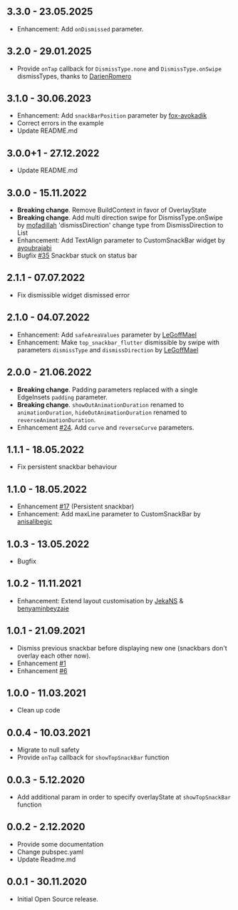## 3.3.0 - 23.05.2025
* Enhancement: Add `onDismissed` parameter.

## 3.2.0 - 29.01.2025
* Provide `onTap` callback for `DismissType.none` and `DismissType.onSwipe` dismissTypes, thanks to [DarienRomero](https://github.com/DarienRomero)

## 3.1.0 - 30.06.2023
* Enhancement: Add `snackBarPosition` parameter by [fox-avokadik](https://github.com/fox-avokadik)
* Correct errors in the example
* Update README.md

## 3.0.0+1 - 27.12.2022
* Update README.md

## 3.0.0 - 15.11.2022
* **Breaking change**. Remove BuildContext in favor of OverlayState
* **Breaking change**. Add multi direction swipe for DismissType.onSwipe by [mofadillah](https://github.com/mofadillah) 'dismissDirection' change type from DismissDirection to List<DismissDirection>
* Enhancement: Add TextAlign parameter to CustomSnackBar widget by [ayoubrajabi](https://github.com/ayoubrajabi)
* Bugfix [#35](https://github.com/LanarsInc/top-snackbar-flutter/issues/35) Snackbar stuck on status bar

## 2.1.1 - 07.07.2022
* Fix dismissible widget dismissed error

## 2.1.0 - 04.07.2022
* Enhancement: Add `safeAreaValues` parameter by [LeGoffMael](https://github.com/LeGoffMael)
* Enhancement: Make `top_snackbar_flutter` dismissible by swipe with parameters `dismissType` and `dismissDirection` by [LeGoffMael](https://github.com/LeGoffMael)

## 2.0.0 - 21.06.2022
* **Breaking change**. Padding parameters replaced with a single EdgeInsets `padding` parameter.
* **Breaking change**. `showOutAnimationDuration` renamed to `animationDuration`, `hideOutAnimationDuration` renamed to `reverseAnimationDuration`.
* Enhancement [#24](https://github.com/vizhan-lanars/top-snackbar-flutter/issues/24). Add `curve` and `reverseCurve` parameters.

## 1.1.1 - 18.05.2022
* Fix persistent snackbar behaviour

## 1.1.0 - 18.05.2022
* Enhancement [#17](https://github.com/LanarsInc/top-snackbar-flutter/issues/17)
  (Persistent snackbar)
* Enhancement: Add maxLine parameter to CustomSnackBar by [anisalibegic](https://github.com/anisalibegic)

## 1.0.3 - 13.05.2022
* Bugfix

## 1.0.2 - 11.11.2021
* Enhancement: Extend layout customisation by [JekaNS](https://github.com/JekaNS) & [benyaminbeyzaie](https://github.com/benyaminbeyzaie)

## 1.0.1 - 21.09.2021
* Dismiss previous snackbar before displaying new one (snackbars don't overlay 
  each other now).
* Enhancement [#1](https://github.com/LanarsInc/top-snackbar-flutter/issues/1)
* Enhancement [#6](https://github.com/LanarsInc/top-snackbar-flutter/issues/6)

## 1.0.0 - 11.03.2021

* Clean up code

## 0.0.4 - 10.03.2021

* Migrate to null safety
* Provide `onTap` callback for `showTopSnackBar` function

## 0.0.3 - 5.12.2020

* Add additional param in order to specify overlayState at `showTopSnackBar` 
  function

## 0.0.2 - 2.12.2020

* Provide some documentation
* Change pubspec.yaml
* Update Readme.md

## 0.0.1 - 30.11.2020

* Initial Open Source release.